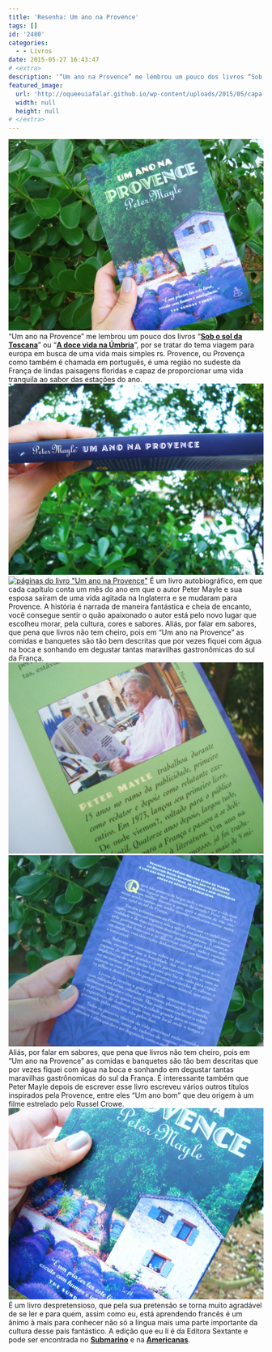```yaml
---
title: 'Resenha: Um ano na Provence'
tags: []
id: '2480'
categories:
  - - Livros
date: 2015-05-27 16:43:47
# <extra>
description: '“Um ano na Provence” me lembrou um pouco dos livros “Sob o sol da Toscana” ou “A doce vida na Úmbria”, por se tratar do tema viagem para europa em busca de uma vida mais simples rs. Provence, ou Provença como também é chamada em português, é uma região no sudeste da França de lindas paisagens floridas e capaz de proporcionar uma vida tranquila ao sabor das estações do ano. É um livro autobiográfico, em que cada capítulo conta um mês do ano em que o autor Peter Mayle e sua esposa saíram de uma vida agitada na Inglaterra e se mudaram para Provence. A história é narrada de maneira fantástica e cheia de encanto, você consegue sentir o quão apaixonado o autor está pelo novo lugar que escolheu morar, pela cultura, cores e sabores. Aliás, por falar em sabores, &hellip;'
featured_image: 
  url: 'http://oqueeuiafalar.github.io/wp-content/uploads/2015/05/capa-do-livro-um-ano-na-provence-1024x768.jpg'
  width: null
  height: null
# </extra>
---
```


[![capa do livro um ano na provence](/wp-content/uploads/2015/05/capa-do-livro-um-ano-na-provence-1024x768.jpg)](/wp-content/uploads/2015/05/capa-do-livro-um-ano-na-provence.jpg) “Um ano na Provence” me lembrou um pouco dos livros “**[Sob o sol da Toscana](http://natalia.blog.br/2014/07/10/16o-livro-do-ano-sob-o-sol-da-toscana/)**” ou “[**A doce vida na Úmbria**](http://natalia.blog.br/2014/08/25/21o-livro-do-ano-a-doce-vida-na-umbria/)”, por se tratar do tema viagem para europa em busca de uma vida mais simples rs. Provence, ou Provença como também é chamada em português, é uma região no sudeste da França de lindas paisagens floridas e capaz de proporcionar uma vida tranquila ao sabor das estações do ano. [![lombada do livro Um ano na provence](/wp-content/uploads/2015/05/lombada-do-livro-Um-ano-na-provence-1024x768.jpg)](/wp-content/uploads/2015/05/lombada-do-livro-Um-ano-na-provence.jpg) [![páginas do livro "Um ano na Provence"](/wp-content/uploads/2015/05/páginas-do-livro-Um-ano-na-Provence-1024x768.jpg)](/wp-content/uploads/2015/05/páginas-do-livro-Um-ano-na-Provence.jpg) É um livro autobiográfico, em que cada capítulo conta um mês do ano em que o autor Peter Mayle e sua esposa saíram de uma vida agitada na Inglaterra e se mudaram para Provence. A história é narrada de maneira fantástica e cheia de encanto, você consegue sentir o quão apaixonado o autor está pelo novo lugar que escolheu morar, pela cultura, cores e sabores. Aliás, por falar em sabores, que pena que livros não tem cheiro, pois em “Um ano na Provence” as comidas e banquetes são tão bem descritas que por vezes fiquei com água na boca e sonhando em degustar tantas maravilhas gastronômicas do sul da França. [![Orelha do livro "Um ano na Provence"](/wp-content/uploads/2015/05/Orelha-do-livro-Um-ano-na-Provence-1024x768.jpg)](/wp-content/uploads/2015/05/Orelha-do-livro-Um-ano-na-Provence.jpg) [![contra-capa do livro "Um ano na Provence"](/wp-content/uploads/2015/05/contra-capa-do-livro-Um-ano-na-Provence-1024x768.jpg)](/wp-content/uploads/2015/05/contra-capa-do-livro-Um-ano-na-Provence.jpg) Aliás, por falar em sabores, que pena que livros não tem cheiro, pois em “Um ano na Provence” as comidas e banquetes são tão bem descritas que por vezes fiquei com água na boca e sonhando em degustar tantas maravilhas gastrônomicas do sul da França. É interessante também que Peter Mayle depois de escrever esse livro escreveu vários outros títulos inspirados pela Provence, entre eles “Um ano bom” que deu origem à um filme estrelado pelo Russel Crowe. [![livro um ano na provence](/wp-content/uploads/2015/05/livro-um-ano-na-provence-1024x768.jpg)](/wp-content/uploads/2015/05/livro-um-ano-na-provence.jpg) É um livro despretensioso, que pela sua pretensão se torna muito agradável de se ler e para quem, assim como eu, está aprendendo francês é um ânimo à mais para conhecer não só a língua mais uma parte importante da cultura desse país fantástico. A edição que eu lí é da Editora Sextante e pode ser encontrada no **[Submarino](http://oferta.vc/7DvI)** e na [**Americanas**](http://oferta.vc/7DvJ).
